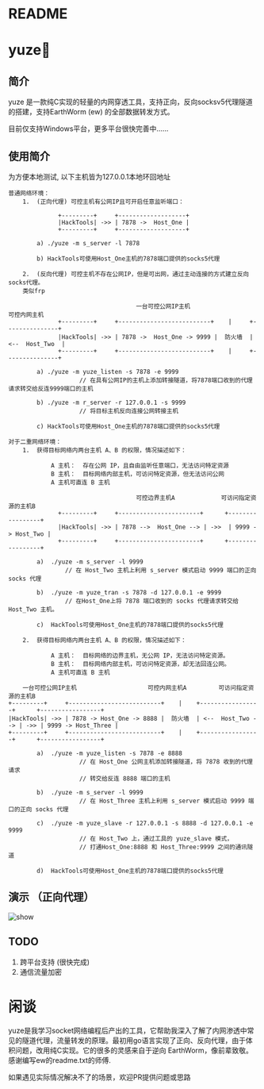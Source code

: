 # README

<h1>yuze🤗</h1>

## 简介

yuze 是一款纯C实现的轻量的内网穿透工具，支持正向，反向socksv5代理隧道的搭建，支持EarthWorm (ew) 的全部数据转发方式。

目前仅支持Windows平台，更多平台很快完善中......



## 使用简介

为方便本地测试, 以下主机皆为127.0.0.1本地环回地址

    普通网络环境：
        1.  (正向代理) 可控主机有公网IP且可开启任意监听端口：
    
                  +---------+     +-------------------+  
                  |HackTools| ->> | 7878 ->  Host_One |
                  +---------+     +-------------------+
    
            a) ./yuze -m s_server -l 7878
    
            b) HackTools可使用Host_One主机的7878端口提供的socks5代理
                
        2.  (反向代理) 可控主机不存在公网IP，但是可出网，通过主动连接的方式建立反向socks代理。
        类似frp
                
                                        一台可控公网IP主机                  可控内网主机
                  +---------+     +--------------------------+    |     +---------------+
                  |HackTools| ->> | 7878 ->  Host_One -> 9999 |  防火墙  | <--  Host_Two  |
                  +---------+     +--------------------------+    |     +---------------+
    
            a) ./yuze -m yuze_listen -s 7878 -e 9999
                        // 在具有公网IP的主机上添加转接隧道，将7878端口收到的代理请求转交给反连9999端口的主机
                        
            b) ./yuze -m r_server -r 127.0.0.1 -s 9999        
                        // 将目标主机反向连接公网转接主机
    
            c) HackTools可使用Host_One主机的7878端口提供的socks5代理
            
    对于二重网络环境：        
        1.  获得目标网络内两台主机 A、B 的权限，情况描述如下：
        
                A 主机：  存在公网 IP，且自由监听任意端口，无法访问特定资源
                B 主机：  目标网络内部主机，可访问特定资源，但无法访问公网
                A 主机可直连 B 主机
                    
                                        可控边界主机A             可访问指定资源的主机B
                  +---------+     +-----------------------+      +-----------------+
                  |HackTools| ->> | 7878 -->  Host_One --> | ->>  | 9999 -> Host_Two |
                  +---------+     +-----------------------+      +-----------------+
        
            a)  ./yuze -m s_server -l 9999
                    // 在 Host_Two 主机上利用 s_server 模式启动 9999 端口的正向 socks 代理
                    
            b)  ./yuze -m yuze_tran -s 7878 -d 127.0.0.1 -e 9999 
                    // 在Host_One上将 7878 端口收到的 socks 代理请求转交给 Host_Two 主机。
                    
            c)  HackTools可使用Host_One主机的7878端口提供的socks5代理
            
        2.  获得目标网络内两台主机 A、B 的权限，情况描述如下：
        
                A 主机：  目标网络的边界主机，无公网 IP，无法访问特定资源。
                B 主机：  目标网络内部主机，可访问特定资源，却无法回连公网。
                A 主机可直连 B 主机
    
    	一台可控公网IP主机                    可控内网主机A         可访问指定资源的主机B
    +---------+     +--------------------------+    |    +-----------------+      +-----------------+
    |HackTools| ->> | 7878 -> Host_One -> 8888 |  防火墙  | <--  Host_Two --> | ->> | 9999 -> Host_Three |
    +---------+     +--------------------------+    |    +-----------------+      +-----------------+
    
            a)  ./yuze -m yuze_listen -s 7878 -e 8888
                        // 在 Host_One 公网主机添加转接隧道，将 7878 收到的代理请求
                        // 转交给反连 8888 端口的主机
                        
            b)  ./yuze -m s_server -l 9999
                        // 在 Host_Three 主机上利用 s_server 模式启动 9999 端口的正向 socks 代理
                        
            c)  ./yuze -m yuze_slave -r 127.0.0.1 -s 8888 -d 127.0.0.1 -e 9999
                        // 在 Host_Two 上，通过工具的 yuze_slave 模式，
                        // 打通Host_One:8888 和 Host_Three:9999 之间的通讯隧道
                        
            d)  HackTools可使用Host_One主机的7878端口提供的socks5代理





## 演示 （正向代理）

![show](./img/show.gif)



## TODO

1.  跨平台支持 (很快完成)
2. 通信流量加密




# 闲谈

yuze是我学习socket网络编程后产出的工具，它帮助我深入了解了内网渗透中常见的隧道代理，流量转发的原理。最初用go语言实现了正向、反向代理，由于体积问题，改用纯C实现。它的很多的灵感来自于逆向 EarthWorm，像前辈致敬。感谢编写ew的readme.txt的师傅.

如果遇见实际情况解决不了的场景，欢迎PR提供问题或思路
